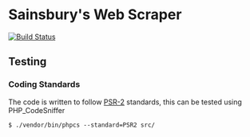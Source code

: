 # Sainsbury's Web Scraper

[![Build Status](http://ci.rebelinblue.com/build-status/image/4?branch=master&style=flat&label=PHPCI)](http://ci.rebelinblue.com/build-status/view/4?branch=master)


## Testing

### Coding Standards

The code is written to follow [PSR-2](https://github.com/php-fig/fig-standards/blob/master/accepted/PSR-2-coding-style-guide.md) standards, this can be tested using PHP_CodeSniffer

    $ ./vendor/bin/phpcs --standard=PSR2 src/
